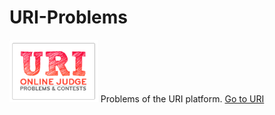 # URI-Problems
<img  src = "logo.png" height=100 widith = 20>
Problems of the URI platform.
<a href = "https://www.urionlinejudge.com.br/" > Go to URI </a>
